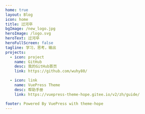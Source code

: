 ```yaml
---
home: true
layout: Blog
icon: home
title: 过河卒
bgImage: /new_logo.jpg
heroImage: /logo.svg
heroText: 过河卒
heroFullScreen: false
tagline: 学习，思考，输出
projects:
  - icon: project
    name: GitHub
    desc: 我的GitHub首页
    link: https://github.com/wuhy80/

  - icon: link
    name: VuePress Theme
    desc: 帮助手册
    link: https://vuepress-theme-hope.gitee.io/v2/zh/guide/

footer: Powered By VuePress with theme-hope
---
```

